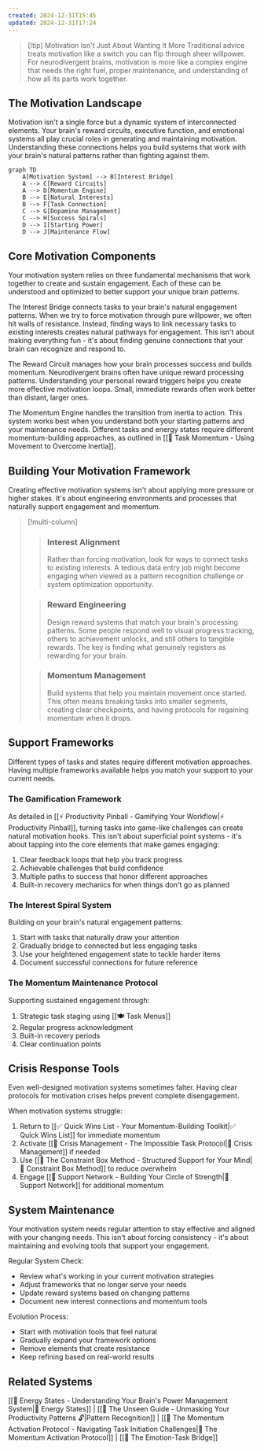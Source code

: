 ```yaml
---
created: 2024-12-31T15:45
updated: 2024-12-31T17:24
---
```


> [!tip] Motivation Isn't Just About Wanting It More
> Traditional advice treats motivation like a switch you can flip through sheer willpower. For neurodivergent brains, motivation is more like a complex engine that needs the right fuel, proper maintenance, and understanding of how all its parts work together.

## The Motivation Landscape

Motivation isn't a single force but a dynamic system of interconnected elements. Your brain's reward circuits, executive function, and emotional systems all play crucial roles in generating and maintaining motivation. Understanding these connections helps you build systems that work with your brain's natural patterns rather than fighting against them.

```mermaid
graph TD
    A[Motivation System] --> B[Interest Bridge]
    A --> C[Reward Circuits]
    A --> D[Momentum Engine]
    B --> E[Natural Interests]
    B --> F[Task Connection]
    C --> G[Dopamine Management]
    C --> H[Success Spirals]
    D --> I[Starting Power]
    D --> J[Maintenance Flow]
```

## Core Motivation Components

Your motivation system relies on three fundamental mechanisms that work together to create and sustain engagement. Each of these can be understood and optimized to better support your unique brain patterns.

The Interest Bridge connects tasks to your brain's natural engagement patterns. When we try to force motivation through pure willpower, we often hit walls of resistance. Instead, finding ways to link necessary tasks to existing interests creates natural pathways for engagement. This isn't about making everything fun - it's about finding genuine connections that your brain can recognize and respond to.

The Reward Circuit manages how your brain processes success and builds momentum. Neurodivergent brains often have unique reward processing patterns. Understanding your personal reward triggers helps you create more effective motivation loops. Small, immediate rewards often work better than distant, larger ones.

The Momentum Engine handles the transition from inertia to action. This system works best when you understand both your starting patterns and your maintenance needs. Different tasks and energy states require different momentum-building approaches, as outlined in [[🔄 Task Momentum - Using Movement to Overcome Inertia]].

## Building Your Motivation Framework

Creating effective motivation systems isn't about applying more pressure or higher stakes. It's about engineering environments and processes that naturally support engagement and momentum.

> [!multi-column]
>
>> ### Interest Alignment
>> Rather than forcing motivation, look for ways to connect tasks to existing interests. A tedious data entry job might become engaging when viewed as a pattern recognition challenge or system optimization opportunity.
>
>> ### Reward Engineering
>> Design reward systems that match your brain's processing patterns. Some people respond well to visual progress tracking, others to achievement unlocks, and still others to tangible rewards. The key is finding what genuinely registers as rewarding for your brain.
>
>> ### Momentum Management
>> Build systems that help you maintain movement once started. This often means breaking tasks into smaller segments, creating clear checkpoints, and having protocols for regaining momentum when it drops.

## Support Frameworks

Different types of tasks and states require different motivation approaches. Having multiple frameworks available helps you match your support to your current needs.

### The Gamification Framework
As detailed in [[⚡️ Productivity Pinball - Gamifying Your Workflow|⚡️ Productivity Pinball]], turning tasks into game-like challenges can create natural motivation hooks. This isn't about superficial point systems - it's about tapping into the core elements that make games engaging:

1. Clear feedback loops that help you track progress
2. Achievable challenges that build confidence
3. Multiple paths to success that honor different approaches
4. Built-in recovery mechanics for when things don't go as planned

### The Interest Spiral System
Building on your brain's natural engagement patterns:

1. Start with tasks that naturally draw your attention
2. Gradually bridge to connected but less engaging tasks
3. Use your heightened engagement state to tackle harder items
4. Document successful connections for future reference

### The Momentum Maintenance Protocol
Supporting sustained engagement through:

1. Strategic task staging using [[🍽️ Task Menus]]
2. Regular progress acknowledgment
3. Built-in recovery periods
4. Clear continuation points

## Crisis Response Tools

Even well-designed motivation systems sometimes falter. Having clear protocols for motivation crises helps prevent complete disengagement.

When motivation systems struggle:

1. Return to [[✅ Quick Wins List - Your Momentum-Building Toolkit|✅ Quick Wins List]] for immediate momentum
2. Activate [[🛟 Crisis Management - The Impossible Task Protocol|🛟 Crisis Management]] if needed
3. Use [[🎁 The Constraint Box Method - Structured Support for Your Mind|🎁 Constraint Box Method]] to reduce overwhelm
4. Engage [[🤝 Support Network - Building Your Circle of Strength|🤝 Support Network]] for additional momentum

## System Maintenance

Your motivation system needs regular attention to stay effective and aligned with your changing needs. This isn't about forcing consistency - it's about maintaining and evolving tools that support your engagement.

Regular System Check:
- Review what's working in your current motivation strategies
- Adjust frameworks that no longer serve your needs
- Update reward systems based on changing patterns
- Document new interest connections and momentum tools

Evolution Process:
- Start with motivation tools that feel natural
- Gradually expand your framework options
- Remove elements that create resistance
- Keep refining based on real-world results

## Related Systems
[[🔋 Energy States - Understanding Your Brain's Power Management System|🔋 Energy States]] | [[🧠 The Unseen Guide - Unmasking Your Productivity Patterns 🔓|Pattern Recognition]] | [[🚨 The Momentum Activation Protocol - Navigating Task Initiation Challenges|🚨 The Momentum Activation Protocol]] | [[🌈 The Emotion-Task Bridge]]


